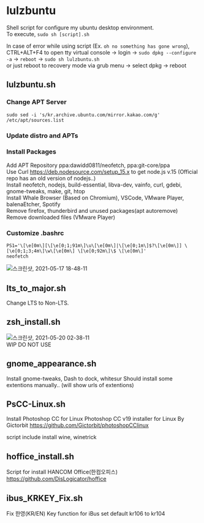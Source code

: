 # lulzbuntu
Shell script for configure my ubuntu desktop environment.  
To execute, `sudo sh [script].sh`

In case of error while using script (Ex. `oh no something has gone wrong`),   
CTRL+ALT+F4 to open tty virtual console -> login -> `sudo dpkg --configure -a` -> `reboot` -> `sudo sh lulzbuntu.sh`   
or just reboot to recovery mode via grub menu -> select dpkg -> reboot   


## lulzbuntu.sh
### Change APT Server
`sudo sed -i 's/kr.archive.ubuntu.com/mirror.kakao.com/g' /etc/apt/sources.list`
### Update distro and APTs
### Install Packages
Add APT Repository ppa:dawidd0811/neofetch, ppa:git-core/ppa   
Use Curl https://deb.nodesource.com/setup_15.x to get node.js v.15 (Official repo has an old version of nodejs..)   
Install neofetch, nodejs, build-essential, libva-dev, vainfo, curl, gdebi, gnome-tweaks, make, git, htop  
Install Whale Browser (Based on Chromium), VSCode, VMware Player, balenaEtcher, Spotify    
Remove firefox, thunderbird and unused packages(apt autoremove)    
Remove downloaded files (VMware Player)    
  
### Customize .bashrc
```
PS1='\[\e[0m\][\[\e[0;1;91m\]\u\[\e[0m\]|\[\e[0;1m\]$?\[\e[0m\]] \[\e[0;1;3;4m\]\w\[\e[0m\] \[\e[0;92m\]\$ \[\e[0m\]'
neofetch
```
![스크린샷, 2021-05-17 18-48-11](https://user-images.githubusercontent.com/42508318/118469207-75f96280-b740-11eb-84fa-936fe663bd49.png)
## lts_to_major.sh
Change LTS to Non-LTS.

## zsh_install.sh
![스크린샷, 2021-05-20 02-38-11](https://user-images.githubusercontent.com/42508318/118858803-7fd3bf00-b914-11eb-8471-d3ad4a712f81.png)    
WIP
DO NOT USE

## gnome_appearance.sh
Install gnome-tweaks, Dash to dock, whitesur
Should install some extentions manually.. (will show urls of extentions)

## PsCC-Linux.sh
Install Photoshop CC for Linux
Photoshop CC v19 installer for Linux  By  Gictorbit
https://github.com/Gictorbit/photoshopCClinux

script include install wine, winetrick

## hoffice_install.sh
Script for install HANCOM Office(한컴오피스)
https://github.com/DisLogicator/hoffice

## ibus_KRKEY_Fix.sh
Fix 한영(KR/EN) Key function for iBus
set default kr106 to kr104
